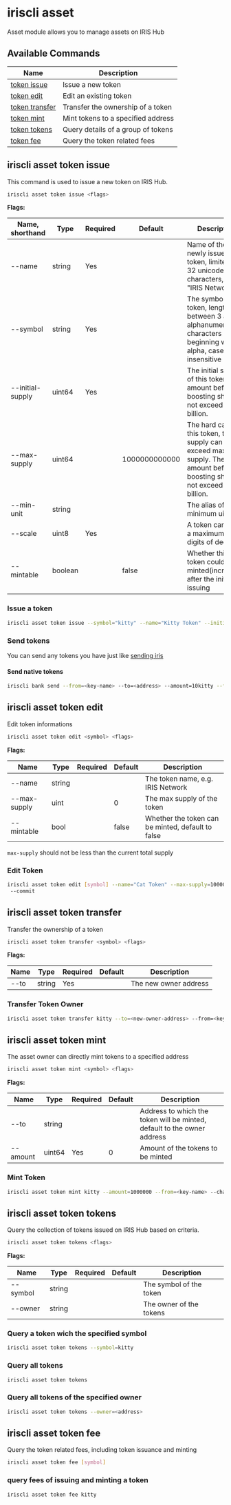 # iriscli asset

Asset module allows you to manage assets on IRIS Hub

## Available Commands

| Name                                            | Description                        |
| ----------------------------------------------- | ---------------------------------- |
| [token issue](#iriscli-asset-token-issue)       | Issue a new token                  |
| [token edit](#iriscli-asset-token-edit)         | Edit an existing token             |
| [token transfer](#iriscli-asset-token-transfer) | Transfer the ownership of a token  |
| [token mint](#iriscli-asset-token-mint)         | Mint tokens to a specified address |
| [token tokens](#iriscli-asset-token-tokens)     | Query details of a group of tokens |
| [token fee](#iriscli-asset-token-fee)           | Query the token related fees       |

## iriscli asset token issue

This command is used to issue a new token on IRIS Hub.

```bash
iriscli asset token issue <flags>
```

**Flags:**

| Name, shorthand  | Type    | Required | Default       | Description                                                                                                                    |
| ---------------- | ------- | -------- | ------------- | ------------------------------------------------------------------------------------------------------------------------------ |
| --name           | string  | Yes      |               | Name of the newly issued token, limited to 32 unicode characters, e.g. "IRIS Network"                                          |
| --symbol         | string  | Yes      |               | The symbol of the token, length between 3 and 8, alphanumeric characters beginning with alpha, case insensitive                                     |
| --initial-supply | uint64  | Yes      |               | The initial supply of this token. The amount before boosting should not exceed 100 billion.                                    |
| --max-supply     | uint64  |          | 1000000000000 | The hard cap of this token, total supply can not exceed max supply. The amount before boosting should not exceed 1000 billion. |
| --min-unit       | string  |          |               | The alias of minimum uint                                                                                                      |
| --scale          | uint8   | Yes      |               | A token can have a maximum of 18 digits of decimal                                                                             |
| --mintable       | boolean |          | false         | Whether this token could be minted(increased) after the initial issuing                                                        |

### Issue a token

```bash
iriscli asset token issue --symbol="kitty" --name="Kitty Token" --initial-supply=100000000000 --max-supply=1000000000000 --scale=0 --mintable=true --fee=1iris --from=<key-name> --commit
```

### Send tokens

You can send any tokens you have just like [sending iris](./bank.md#iriscli-bank-send)

#### Send native tokens

```bash
iriscli bank send --from=<key-name> --to=<address> --amount=10kitty --fee=0.3iris --chain-id=irishub
```

## iriscli asset token edit

Edit token informations

```bash
iriscli asset token edit <symbol> <flags>
```

**Flags:**

| Name         | Type   | Required | Default | Description                                    |
| ------------ | ------ | -------- | ------- | ---------------------------------------------- |
| --name       | string |          |         | The token name, e.g. IRIS Network              |
| --max-supply | uint   |          | 0       | The max supply of the token                    |
| --mintable   | bool   |          | false   | Whether the token can be minted, default to false |

`max-supply` should not be less than the current total supply

### Edit Token

```bash
iriscli asset token edit [symbol] --name="Cat Token" --max-supply=100000000000 --mintable=true --from=<key-name> --chain-id=irishub --fee=0.3iris
 --commit
```

## iriscli asset token transfer

Transfer the ownership of a token

```bash
iriscli asset token transfer <symbol> <flags>
```

**Flags:**

| Name | Type   | Required | Default | Description           |
| ---- | ------ | -------- | ------- | --------------------- |
| --to | string | Yes      |         | The new owner address |

### Transfer Token Owner

```bash
iriscli asset token transfer kitty --to=<new-owner-address> --from=<key-name> --chain-id=irishub --fee=0.3iris --commit
```

## iriscli asset token mint

The asset owner can directly mint tokens to a specified address

```bash
iriscli asset token mint <symbol> <flags>
```

**Flags:**

| Name     | Type   | Required | Default | Description                                           |
| -------- | ------ | -------- | ------- | ----------------------------------------------------- |
| --to     | string |          |         | Address to which the token will be minted, default to the owner address |
| --amount | uint64 | Yes      | 0       | Amount of the tokens to be minted                         |

### Mint Token

```bash
iriscli asset token mint kitty --amount=1000000 --from=<key-name> --chain-id=irishub --fee=0.3iris
```

## iriscli asset token tokens

Query the collection of tokens issued on IRIS Hub based on criteria.

```bash
iriscli asset token tokens <flags>
```

**Flags:**

| Name       | Type   | Required | Default | Description                        |
| ---------- | ------ | -------- | ------- | ---------------------------------- |
| --symbol | string |          |         | The symbol of the token |
| --owner    | string |          |         | The owner of the tokens            |

### Query a token wich the specified symbol

```bash
iriscli asset token tokens --symbol=kitty
```

### Query all tokens

```bash
iriscli asset token tokens
```

### Query all tokens of the specified owner

```bash
iriscli asset token tokens --owner=<address>
```

## iriscli asset token fee

Query the token related fees, including token issuance and minting

```bash
iriscli asset token fee [symbol]
```

### query fees of issuing and minting a token

```bash
iriscli asset token fee kitty
```
